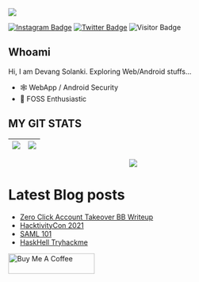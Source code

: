 <img src="https://readme-typing-svg.herokuapp.com/?font=ubuntu&color=%23B335F7&size=22&vCenter=true&height=40&lines=Welcome+to+my+Repo+%F0%9F%91%8B;I%27m%20a%20hacker+%F0%9F%92%80;The+good+kind+of+hacker;And+I%27ve+never+been+a+criminal+%F0%9F%AB%B6">


[![Instagram Badge](https://img.shields.io/badge/-devangsolanki_-purple?style=plastic-square&logo=instagram&logoColor=white&link=https://instagram.com/devangsolanki_/)](https://instagram.com/devangsolanki_)
[![Twitter Badge](https://img.shields.io/badge/-devangsolankii-blue?style=plastic-square&logo=twitter&logoColor=white&link=https://www.twitter.com/devangsolankii)](https://www.twitter.com/devangsolankii)
![Visitor Badge](https://visitor-badge.laobi.icu/badge?page_id=Devang-Solanki)


## Whoami

Hi, I am Devang Solanki. Exploring Web/Android stuffs...

- 🕸️ WebApp / Android Security
- 🔭 FOSS Enthusiastic



## MY GIT STATS
<img src="https://github-readme-stats.vercel.app/api?username=Devang-Solanki&&show_icons=true&count_private=true"/>|<img src="https://github-readme-streak-stats.herokuapp.com/?user=Devang-Solanki"/>|
|---|---|

<p align="center"><img src="https://i.giphy.com/RThN0hOS2GO4M.gif" /></p>

# Latest Blog posts
<!-- BLOG-POST-LIST:START -->
- [Zero Click Account Takeover BB Writeup](https://devang-solanki.github.io/others/0_c_account_takeover)
- [HacktivityCon 2021](https://devang-solanki.github.io/others/hacktivityCon)
- [SAML 101](https://devang-solanki.github.io/others/SAML)
- [HaskHell Tryhackme](https://devang-solanki.github.io/tryhackme/haskhell)
<!-- BLOG-POST-LIST:END -->


<a href="https://www.buymeacoffee.com/devangsolankii"><img src="https://cdn.buymeacoffee.com/buttons/default-orange.png" alt="Buy Me A Coffee" height="41" width="174" /></a>
